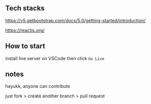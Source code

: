 ## Tech stacks

https://v5.getbootstrap.com/docs/5.0/getting-started/introduction/

https://reactjs.org/

## How to start

install live server on VSCode then click `Go Live`

## notes
hayukk, anyone can contribute

just fork > create another branch > pull request
